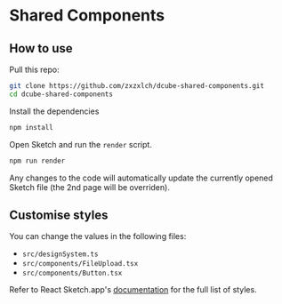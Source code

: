 # Shared Components

## How to use

Pull this repo:

```bash
git clone https://github.com/zxzxlch/dcube-shared-components.git
cd dcube-shared-components
```

Install the dependencies

```bash
npm install
```

Open Sketch and run the `render` script.

```bash
npm run render
```

Any changes to the code will automatically update the currently opened Sketch file (the 2nd page will be overriden).

## Customise styles

You can change the values in the following files:

- `src/designSystem.ts`
- `src/components/FileUpload.tsx`
- `src/components/Button.tsx`

Refer to React Sketch.app's [documentation](http://airbnb.io/react-sketchapp/docs/styling.html) for the full list of styles.
